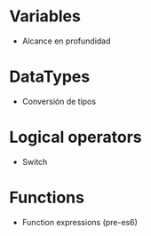 # Variables

- Alcance en profundidad

# DataTypes

- Conversión de tipos

# Logical operators

- Switch

# Functions

- Function expressions (pre-es6)